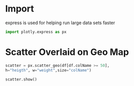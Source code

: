 # Import

express is used for helping run large data sets faster

```python
import plotly.express as px
```

# Scatter Overlaid on Geo Map

```python
scatter = px.scatter_geo(df[df.colName >= 50],
h="heigth", w="weight",size="colName")

scatter.show()
```

